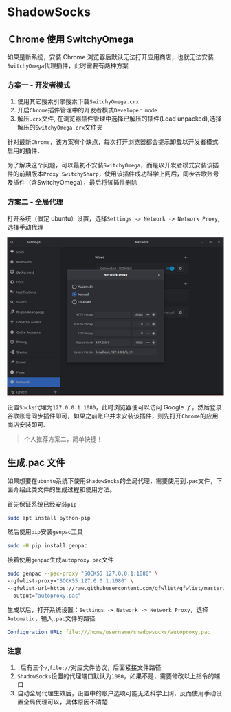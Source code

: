 # ShadowSocks

## Ｃhrome 使用 SwitchyOmega

如果是新系统，安装 Chrome 浏览器后默认无法打开应用商店，也就无法安装`SwitchyOmega`代理插件，此时需要有两种方案

### 方案一 - 开发者模式

1. 使用其它搜索引擎搜索下载`SwitchyOmega.crx`
2. 开启`Chrome`插件管理中的开发者模式`Developer mode`
3. 解压`.crx`文件, 在浏览器插件管理中选择已解压的插件(Load unpacked),选择解压的`SwitchyOmega.crx`文件夹

针对最新`Chrome`，该方案有个缺点，每次打开浏览器都会提示卸载以开发者模式启用的插件．

为了解决这个问题，可以最初不安装`SwitchyOmega`，而是以开发者模式安装该插件的前期版本`Proxy SwitchySharp`，使用该插件成功科学上网后，同步谷歌账号及插件（含SwitchyOmega），最后将该插件删除

### 方案二 - 全局代理

打开系统（假定 ubuntu）设置，选择`Settings -> Network -> Network Proxy`, 选择手动代理

![manual proxy](/assets/shadowsocks/manualProxy.png)

设置`Socks`代理为`127.0.0.1:1080`，此时浏览器便可以访问 Google 了，然后登录谷歌账号同步插件即可，如果之前账户并未安装该插件，则先打开`Chrome`的应用商店安装即可.

> 个人推荐方案二，简单快捷！

## 生成.pac 文件

如果想要在`ubuntu`系统下使用`ShadowSocks`的全局代理，需要使用到`.pac`文件，下面介绍此类文件的生成过程和使用方法。

首先保证系统已经安装`pip`

```sh
sudo apt install python-pip
```

然后使用`pip`安装`genpac`工具

```sh
sudo -H pip install genpac
```

接着使用`genpac`生成`autoproxy.pac`文件

```sh
sudo genpac --pac-proxy "SOCKS5 127.0.0.1:1080" \
--gfwlist-proxy="SOCKS5 127.0.0.1:1080" \
--gfwlist-url=https://raw.githubusercontent.com/gfwlist/gfwlist/master/gfwlist.txt \
--output="autoproxy.pac"
```

生成以后，打开系统设置：`Settings -> Network -> Network Proxy`，选择`Automatic`，输入`.pac`文件的路径

```yml
Configuration URL: file:///home/username/shadowsocks/autoproxy.pac
```

### 注意

1. `:`后有三个`/`,`file://`对应文件协议，后面紧接文件路径
2. `ShadowSocks`设置的代理端口默认为`1080`，如果不是，需要修改以上指令的端口
3. 自动全局代理生效后，设置中的账户选项可能无法科学上网，反而使用手动设置全局代理可以，具体原因不清楚

